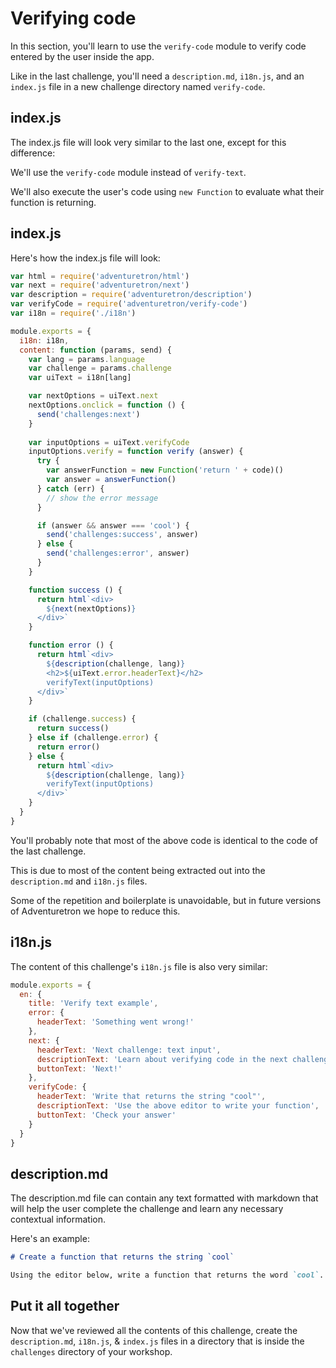 # Verifying code

In this section, you'll learn to use the `verify-code` module to verify code entered by the user inside the app.

Like in the last challenge, you'll need a `description.md`, `i18n.js`, and an `index.js` file in a new challenge directory named `verify-code`.

## index.js

The index.js file will look very similar to the last one, except for this difference:

We'll use the `verify-code` module instead of `verify-text`.

We'll also execute the user's code using `new Function` to evaluate what their function is returning.

## index.js

Here's how the index.js file will look:

```js
var html = require('adventuretron/html')
var next = require('adventuretron/next')
var description = require('adventuretron/description')
var verifyCode = require('adventuretron/verify-code')
var i18n = require('./i18n')

module.exports = {
  i18n: i18n,
  content: function (params, send) {
    var lang = params.language
    var challenge = params.challenge
    var uiText = i18n[lang]

    var nextOptions = uiText.next
    nextOptions.onclick = function () {
      send('challenges:next')
    }
  
    var inputOptions = uiText.verifyCode
    inputOptions.verify = function verify (answer) {
      try {
        var answerFunction = new Function('return ' + code)()
        var answer = answerFunction()
      } catch (err) {
        // show the error message
      }

      if (answer && answer === 'cool') {
        send('challenges:success', answer)
      } else {
        send('challenges:error', answer)
      }
    }

    function success () {
      return html`<div>
        ${next(nextOptions)}
      </div>`
    }

    function error () {
      return html`<div>
        ${description(challenge, lang)}
        <h2>${uiText.error.headerText}</h2>
        verifyText(inputOptions)
      </div>`
    }

    if (challenge.success) {
      return success()
    } else if (challenge.error) {
      return error()
    } else {
      return html`<div>
        ${description(challenge, lang)}
        verifyText(inputOptions)
      </div>`
    }
  }
}
```

You'll probably note that most of the above code is identical to the code of the last challenge.

This is due to most of the content being extracted out into the `description.md` and `i18n.js` files.

Some of the repetition and boilerplate is unavoidable, but in future versions of Adventuretron we hope to reduce this.

## i18n.js

The content of this challenge's `i18n.js` file is also very similar:

```js
module.exports = {
  en: {
    title: 'Verify text example',
    error: {
      headerText: 'Something went wrong!' 
    },
    next: {
      headerText: 'Next challenge: text input',
      descriptionText: 'Learn about verifying code in the next challenge',
      buttonText: 'Next!'
    },
    verifyCode: {
      headerText: 'Write that returns the string "cool"',
      descriptionText: 'Use the above editor to write your function',
      buttonText: 'Check your answer'
    }
  }
}
```

## description.md

The description.md file can contain any text formatted with markdown that will help the user complete the challenge and learn any necessary contextual information.

Here's an example:

```md
# Create a function that returns the string `cool`

Using the editor below, write a function that returns the word `cool`.
```

## Put it all together

Now that we've reviewed all the contents of this challenge, create the `description.md`, `i18n.js`, & `index.js` files in a directory that is inside the `challenges` directory of your workshop.
